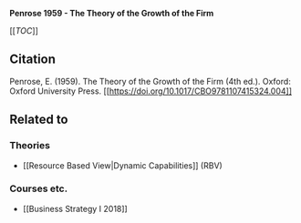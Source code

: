 **Penrose 1959 - The Theory of the Growth of the Firm**

[[_TOC_]]

## Citation
Penrose, E. (1959). The Theory of the Growth of the Firm (4th ed.). Oxford: Oxford University Press. [[https://doi.org/10.1017/CBO9781107415324.004]]

## Related to

### Theories
* [[Resource Based View|Dynamic Capabilities]] (RBV)

### Courses etc.
* [[Business Strategy I 2018]]